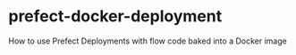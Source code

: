 # prefect-docker-deployment
How to use Prefect Deployments with flow code baked into a Docker image
